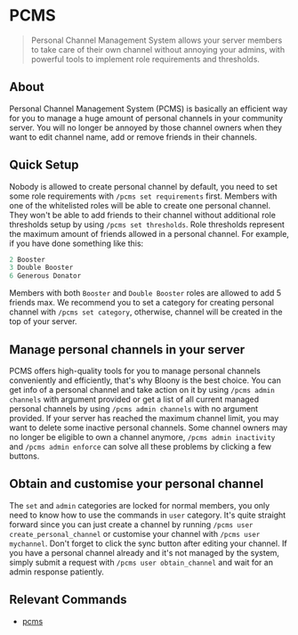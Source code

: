 # PCMS

> Personal Channel Management System allows your server members to take care of their own channel without annoying your admins, with powerful tools to implement role requirements and thresholds.

## About

Personal Channel Management System (PCMS) is basically an efficient way for you to manage a huge amount of personal channels in your community server. You will no longer be annoyed by those channel owners when they want to edit channel name, add or remove friends in their channels.

## Quick Setup

Nobody is allowed to create personal channel by default, you need to set some role requirements with `/pcms set requirements` first. Members with one of the whitelisted roles will be able to create one personal channel. They won't be able to add friends to their channel without additional role thresholds setup by using `/pcms set thresholds`. Role thresholds represent the maximum amount of friends allowed in a personal channel. For example, if you have done something like this:

```js
2 Booster
3 Double Booster
6 Generous Donator
```

Members with both `Booster` and `Double Booster` roles are allowed to add 5 friends max. We recommend you to set a category for creating personal channel with `/pcms set category`, otherwise, channel will be created in the top of your server.

## Manage personal channels in your server

PCMS offers high-quality tools for you to manage personal channels conveniently and efficiently, that's why Bloony is the best choice. You can get info of a personal channel and take action on it by using `/pcms admin channels` with argument provided or get a list of all current managed personal channels by using `/pcms admin channels` with no argument provided. If your server has reached the maximum channel limit, you may want to delete some inactive personal channels. Some channel owners may no longer be eligible to own a channel anymore, `/pcms admin inactivity` and `/pcms admin enforce` can solve all these problems by clicking a few buttons.

## Obtain and customise your personal channel

The `set` and `admin` categories are locked for normal members, you only need to know how to use the commands in `user` category. It's quite straight forward since you can just create a channel by running `/pcms user create_personal_channel` or customise your channel with `/pcms user mychannel`. Don't forget to click the sync button after editing your channel. If you have a personal channel already and it's not managed by the system, simply submit a request with `/pcms user obtain_channel` and wait for an admin response patiently.

## Relevant Commands

- [pcms](/slash-commands/administration/pcms/pcms.md)
